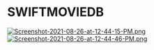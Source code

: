 # SWIFTMOVIEDB
[![Screenshot-2021-08-26-at-12-44-15-PM.png](https://i.postimg.cc/MKGT5zKH/Screenshot-2021-08-26-at-12-44-15-PM.png)](https://postimg.cc/MXhqK2BJ)
[![Screenshot-2021-08-26-at-12-44-46-PM.png](https://i.postimg.cc/wjCj9J5R/Screenshot-2021-08-26-at-12-44-46-PM.png)](https://postimg.cc/qNGTLN5p)
